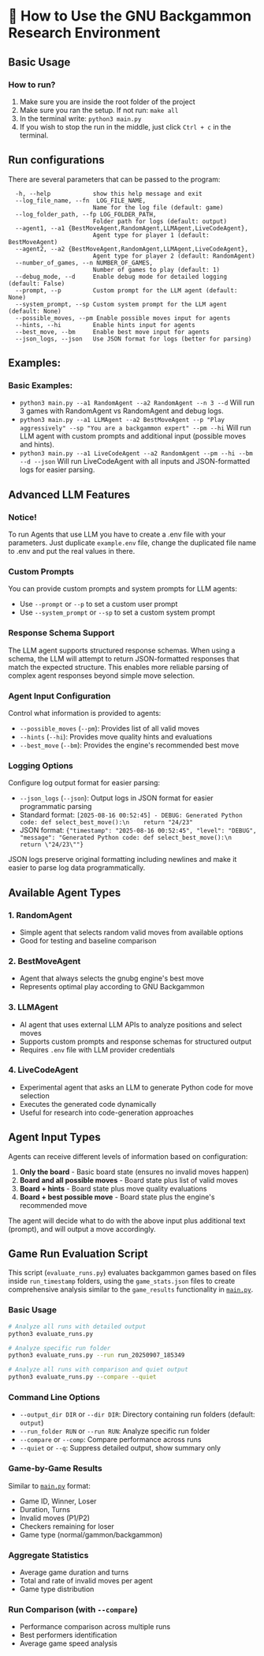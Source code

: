 # 📖 How to Use the GNU Backgammon Research Environment

## Basic Usage

### How to run?
1. Make sure you are inside the root folder of the project
2. Make sure you ran the setup. If not run: `make all`
3. In the terminal write: `python3 main.py`
4. If you wish to stop the run in the middle, just click `Ctrl + c` in the terminal.

## Run configurations

There are several parameters that can be passed to the program:

```
  -h, --help            show this help message and exit
  --log_file_name, --fn  LOG_FILE_NAME,
                        Name for the log file (default: game)
  --log_folder_path, --fp LOG_FOLDER_PATH,
                        Folder path for logs (default: output)
  --agent1, --a1 {BestMoveAgent,RandomAgent,LLMAgent,LiveCodeAgent},
                        Agent type for player 1 (default: BestMoveAgent)
  --agent2, --a2 {BestMoveAgent,RandomAgent,LLMAgent,LiveCodeAgent},
                        Agent type for player 2 (default: RandomAgent)
  --number_of_games, --n NUMBER_OF_GAMES,
                        Number of games to play (default: 1)
  --debug_mode, --d     Enable debug mode for detailed logging (default: False)
  --prompt, --p         Custom prompt for the LLM agent (default: None)
  --system_prompt, --sp Custom system prompt for the LLM agent (default: None)
  --possible_moves, --pm Enable possible moves input for agents
  --hints, --hi         Enable hints input for agents
  --best_move, --bm     Enable best move input for agents
  --json_logs, --json   Use JSON format for logs (better for parsing)
```

## Examples:

### Basic Examples:
- `python3 main.py --a1 RandomAgent --a2 RandomAgent --n 3 --d`
  Will run 3 games with RandomAgent vs RandomAgent and debug logs.
- `python3 main.py --a1 LLMAgent --a2 BestMoveAgent --p "Play aggressively" --sp "You are a backgammon expert" --pm --hi`
  Will run LLM agent with custom prompts and additional input (possible moves and hints).
- `python3 main.py --a1 LiveCodeAgent --a2 RandomAgent --pm --hi --bm --d --json`
  Will run LiveCodeAgent with all inputs and JSON-formatted logs for easier parsing.

## Advanced LLM Features

### Notice!
To run Agents that use LLM you have to create a .env file with your parameters.
Just duplicate `example.env` file, change the duplicated file name to .env and put the real values in there.

### Custom Prompts
You can provide custom prompts and system prompts for LLM agents:
- Use `--prompt` or `--p` to set a custom user prompt
- Use `--system_prompt` or `--sp` to set a custom system prompt

### Response Schema Support
The LLM agent supports structured response schemas. When using a schema, the LLM will attempt to return JSON-formatted responses that match the expected structure. This enables more reliable parsing of complex agent responses beyond simple move selection.

### Agent Input Configuration
Control what information is provided to agents:
- `--possible_moves` (`--pm`): Provides list of all valid moves
- `--hints` (`--hi`): Provides move quality hints and evaluations
- `--best_move` (`--bm`): Provides the engine's recommended best move

### Logging Options
Configure log output format for easier parsing:
- `--json_logs` (`--json`): Output logs in JSON format for easier programmatic parsing
- Standard format: `[2025-08-16 00:52:45] - DEBUG: Generated Python code: def select_best_move():\n    return "24/23"`
- JSON format: `{"timestamp": "2025-08-16 00:52:45", "level": "DEBUG", "message": "Generated Python code: def select_best_move():\n    return \"24/23\""}`

JSON logs preserve original formatting including newlines and make it easier to parse log data programmatically.

## Available Agent Types

### 1. RandomAgent
- Simple agent that selects random valid moves from available options
- Good for testing and baseline comparison

### 2. BestMoveAgent  
- Agent that always selects the gnubg engine's best move
- Represents optimal play according to GNU Backgammon

### 3. LLMAgent
- AI agent that uses external LLM APIs to analyze positions and select moves
- Supports custom prompts and response schemas for structured output
- Requires `.env` file with LLM provider credentials

### 4. LiveCodeAgent
- Experimental agent that asks an LLM to generate Python code for move selection
- Executes the generated code dynamically
- Useful for research into code-generation approaches

## Agent Input Types

Agents can receive different levels of information based on configuration:

1. **Only the board** - Basic board state (ensures no invalid moves happen)
2. **Board and all possible moves** - Board state plus list of valid moves
3. **Board + hints** - Board state plus move quality evaluations
4. **Board + best possible move** - Board state plus the engine's recommended move

The agent will decide what to do with the above input plus additional text (prompt), and will output a move accordingly.

## Game Run Evaluation Script

This script (`evaluate_runs.py`) evaluates backgammon games based on files inside `run_timestamp` folders, using the `game_stats.json` files to create comprehensive analysis similar to the `game_results` functionality in [`main.py`](main.py).

### Basic Usage

```bash
# Analyze all runs with detailed output
python3 evaluate_runs.py

# Analyze specific run folder
python3 evaluate_runs.py --run run_20250907_185349

# Analyze all runs with comparison and quiet output
python3 evaluate_runs.py --compare --quiet
```


### Command Line Options

- `--output_dir DIR` or `--dir DIR`: Directory containing run folders (default: `output`)
- `--run_folder RUN` or `--run RUN`: Analyze specific run folder
- `--compare` or `--comp`: Compare performance across runs
- `--quiet` or `--q`: Suppress detailed output, show summary only

### Game-by-Game Results
Similar to [`main.py`](main.py:156-181) format:
- Game ID, Winner, Loser
- Duration, Turns
- Invalid moves (P1/P2)
- Checkers remaining for loser
- Game type (normal/gammon/backgammon)

### Aggregate Statistics
- Average game duration and turns
- Total and rate of invalid moves per agent
- Game type distribution

### Run Comparison (with `--compare`)
- Performance comparison across multiple runs
- Best performers identification
- Average game speed analysis
